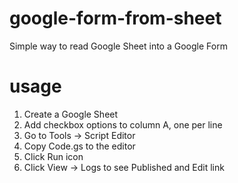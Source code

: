 # google-form-from-sheet
Simple way to read Google Sheet into a Google Form

# usage
1) Create a Google Sheet
2) Add checkbox options to column A, one per line
3) Go to Tools -> Script Editor
4) Copy Code.gs to the editor
5) Click Run icon
6) Click View -> Logs to see Published and Edit link

